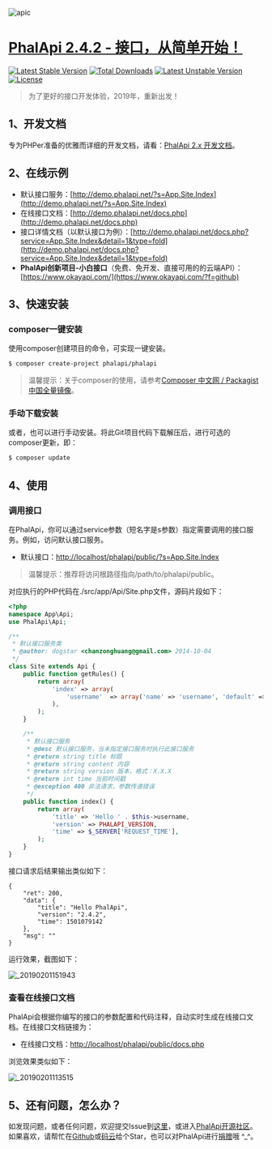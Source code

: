 ![apic](http://webtools.qiniudn.com/master-LOGO-20150410_50.jpg)  

# [PhalApi 2.4.2 - 接口，从简单开始！](https://www.phalapi.net/) 

[![Latest Stable Version](https://poser.pugx.org/phalapi/phalapi/v/stable)](https://packagist.org/packages/phalapi/phalapi)
[![Total Downloads](https://poser.pugx.org/phalapi/phalapi/downloads)](https://packagist.org/packages/phalapi/phalapi)
[![Latest Unstable Version](https://poser.pugx.org/phalapi/phalapi/v/unstable)](https://packagist.org/packages/phalapi/phalapi)
[![License](https://poser.pugx.org/phalapi/phalapi/license)](https://packagist.org/packages/phalapi/phalapi)

> 为了更好的接口开发体验，2019年，重新出发！

## 1、开发文档
专为PHPer准备的优雅而详细的开发文档，请看：[PhalApi 2.x 开发文档](http://docs.phalapi.net/#/v2.0/)。  

## 2、在线示例
 + 默认接口服务：[http://demo.phalapi.net/?s=App.Site.Index](http://demo.phalapi.net/?s=App.Site.Index)
 + 在线接口文档：[http://demo.phalapi.net/docs.php](http://demo.phalapi.net/docs.php)
 + 接口详情文档（以默认接口为例）：[http://demo.phalapi.net/docs.php?service=App.Site.Index&detail=1&type=fold](http://demo.phalapi.net/docs.php?service=App.Site.Index&detail=1&type=fold)
 + **PhalApi创新项目-小白接口**（免费、免开发、直接可用的的云端API）：[https://www.okayapi.com/](https://www.okayapi.com/?f=github)
 
## 3、快速安装

### composer一键安装

使用composer创建项目的命令，可实现一键安装。

```bash
$ composer create-project phalapi/phalapi
```
> 温馨提示：关于composer的使用，请参考[Composer 中文网 / Packagist 中国全量镜像](http://www.phpcomposer.com/)。

### 手动下载安装

或者，也可以进行手动安装。将此Git项目代码下载解压后，进行可选的composer更新，即：  
```bash
$ composer update
```

## 4、使用

### 调用接口

在PhalApi，你可以通过service参数（短名字是s参数）指定需要调用的接口服务。例如，访问默认接口服务。  

 + 默认接口：[http://localhost/phalapi/public/?s=App.Site.Index](http://localhost/phalapi/public/?s=App.Site.Index)

> 温馨提示：推荐将访问根路径指向/path/to/phalapi/public。

对应执行的PHP代码在./src/app/Api/Site.php文件，源码片段如下：  
```php
<?php
namespace App\Api;
use PhalApi\Api;

/**
 * 默认接口服务类
 * @author: dogstar <chanzonghuang@gmail.com> 2014-10-04
 */
class Site extends Api {
    public function getRules() {
        return array(
            'index' => array(
                'username'  => array('name' => 'username', 'default' => 'PhalApi', 'desc' => '用户名'),
            ),
        );
    }

    /**
     * 默认接口服务
     * @desc 默认接口服务，当未指定接口服务时执行此接口服务
     * @return string title 标题
     * @return string content 内容
     * @return string version 版本，格式：X.X.X
     * @return int time 当前时间戳
     * @exception 400 非法请求，参数传递错误
     */
    public function index() {
        return array(
            'title' => 'Hello ' . $this->username,
            'version' => PHALAPI_VERSION,
            'time' => $_SERVER['REQUEST_TIME'],
        );
    }
}
```

接口请求后结果输出类似如下：  
```
{
    "ret": 200,
    "data": {
        "title": "Hello PhalApi",
        "version": "2.4.2",
        "time": 1501079142
    },
    "msg": ""
}
```

运行效果，截图如下：  

![_20190201151943](https://user-images.githubusercontent.com/12585518/52108414-e98d0980-2634-11e9-9e68-9c3fae304a46.png)

### 查看在线接口文档

PhalApi会根据你编写的接口的参数配置和代码注释，自动实时生成在线接口文档。在线接口文档链接为：  
 
 + 在线接口文档：[http://localhost/phalapi/public/docs.php](http://localhost/phalapi/public/docs.php)

浏览效果类似如下：  

![_20190201113515](https://user-images.githubusercontent.com/12585518/52101206-8fc91700-2615-11e9-8c4d-20e30cc264c4.png)

## 5、还有问题，怎么办？  

如发现问题，或者任何问题，欢迎提交Issue到[这里](https://github.com/phalapi/phalapi/issues)，或进入[PhalApi开源社区](http://qa.phalapi.net/?f=github)。  
如果喜欢，请帮忙在[Github](https://github.com/phalapi/phalapi)或[码云](https://gitee.com/dogstar/PhalApi)给个Star，也可以对PhalApi进行[捐赠](https://www.phalapi.net/donate.html)哦 ^_^。
